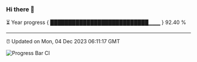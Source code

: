 ### Hi there 👋

⏳ Year progress { ███████████████████████████▁▁▁ } 92.40 %

---

⏰ Updated on Mon, 04 Dec 2023 06:11:17 GMT

![Progress Bar CI](https://github.com/Shyam-Makwana/GitHub-Actions-Demo/workflows/Progress%20Bar%20CI/badge.svg)
